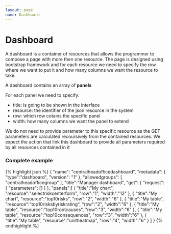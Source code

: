 ```yaml
---
layout: page
name: Dashboard
---
```


# Dashboard

A dashboard is a container of resources that allows the programmer to compose a page with more then one resource.
The page is designed using bootstrap framework and for each resource we need to specify the row where we want to put it and how many columns we want the resource to take.

A dashboard contains an array of **panels**

For each panel we need to specify:

* title: is going to be shown in the interface
* resource: the identifier of the json resource in the system
* row: which row cotains the specific panel
* width: how many columns we want the panel to extend

We do not need to provide parameter to this specific resource as the GET parameters are calculated recoursively from the contained resources. We expect the action that link this dashboard to provide all parameters required by all resources contained in it

### Complete example


{% highlight json %}
{
  "name": "centralheadofficedashboard",
  "metadata": { "type":"dashboard", "version": "1" },
  "allowedgroups": [ "centralheadofficegroup" ],
  "title":"Manager dashboard",
  "get": {
    "request": {
      "parameters": []
    }
  },
  "panels":[
    { "title":"My chart", "resource":"selectriskcenterform", "row":"1", "width":"12" },
    { "title":"My chart", "resource":"top10risks", "row":"2", "width":"6" },
    { "title":"My table", "resource":"top10risksbyriskrating", "row":"2", "width":"6" },
    { "title":"My table", "resource":"top10rootcauses", "row":"3", "width":"6" },
    { "title":"My table", "resource":"top10consequences", "row":"3", "width":"6" },
    { "title":"My table", "resource":"unitheatmap", "row":"4", "width":"6" }
  ]
}
{% endhighlight %}
